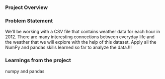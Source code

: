 ### Project Overview

### Problem Statement
We'll be working with a CSV file that contains weather data for each hour in 2012. There are many interesting connections between everyday life and the weather that we will explore with the help of this dataset. Apply all the NumPy and pandas skills learned so far to analyze the data.!!!

### Learnings from the project

 numpy and pandas


